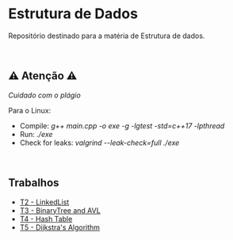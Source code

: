 # Estrutura de Dados

Repositório destinado para a matéria de Estrutura de dados.


<br>

## ⚠️ Atenção ⚠️
*Cuidado com o plágio*

Para o Linux:
- Compile: *g++ main.cpp -o exe -g -lgtest -std=c++17 -lpthread*
- Run: *./exe*
- Check for leaks: *valgrind --leak-check=full ./exe*

<br>

## Trabalhos

- [T2 - LinkedList](LINK)
- [T3 - BinaryTree and AVL](LINK)
- [T4 - Hash Table](LINK)
- [T5 - Dijkstra's Algorithm](LINK)

<br>
